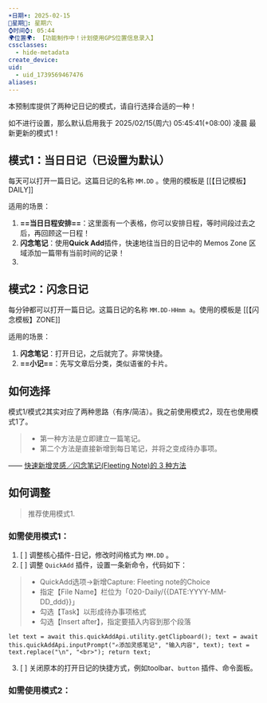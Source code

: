 ```yaml
---
☀️日期☀️: 2025-02-15
📆星期📆: 星期六
⌚️时间⌚️: 05:44
🌍位置🌍: 【功能制作中！计划使用GPS位置信息录入】
cssclasses:
  - hide-metadata
create_device: 
uid:
  - uid_1739569467476
aliases:
---
```


本预制库提供了两种记日记的模式，请自行选择合适的一种！

如不进行设置，那么默认启用我于 2025/02/15(周六) 05:45:41(+08:00) 凌晨 最新更新的模式1！

## 模式1：当日日记（已设置为默认）

每天可以打开一篇日记。这篇日记的名称 `MM.DD` 。使用的模板是 [[【日记模板】DAILY]]

适用的场景：

1. **==当日日程安排==**：这里面有一个表格，你可以安排日程，等时间段过去之后，再回顾这一日程！
2. **闪念笔记**：使用**Quick Add**插件，快速地往当日的日记中的 Memos Zone 区域添加一篇带有当前时间的记录！
3. 



## 模式2：闪念日记


每分钟都可以打开一篇日记。这篇日记的名称 `MM.DD-HHmm a`。使用的模板是 [[【闪念模板】ZONE]]

适用的场景：

1. **闪念笔记**：打开日记，之后就完了。非常快捷。
2. **==小记==**：先写文章后分类，类似语雀的卡片。


## 如何选择

模式1/模式2其实对应了两种思路（有序/简洁）。我之前使用模式2，现在也使用模式1了。

> - 第一种方法是立即建立一篇笔记。
> - 第二个方法是直接新增到每日笔记，并将之变成待办事项。

—— [快速新增灵感／闪念笔记(Fleeting Note)的 3 种方法](https://sspai.com/post/69227)

## 如何调整

> 推荐使用模式1.
### 如需使用模式1：

1. [ ] 调整核心插件-日记，修改时间格式为 `MM.DD` 。
2. [ ] 调整 `QuickAdd` 插件，设置一条新命令，代码如下：

> - QuickAdd选项→新增Capture: Fleeting note的Choice
> - 指定【File Name】栏位为「020-Daily/{{DATE:YYYY-MM-DD\_ddd}}」
> - 勾选【Task】以形成待办事项格式
> - 勾选【Insert after】，指定要插入内容到那个段落

```
let text = await this.quickAddApi.utility.getClipboard(); text = await this.quickAddApi.inputPrompt("✍添加灵感笔记", "输入内容", text); text = text.replace("\n", "<br>"); return text;
```

3. [ ] 关闭原本的打开日记的快捷方式，例如toolbar、`button` 插件、命令面板。


### 如需使用模式2：

